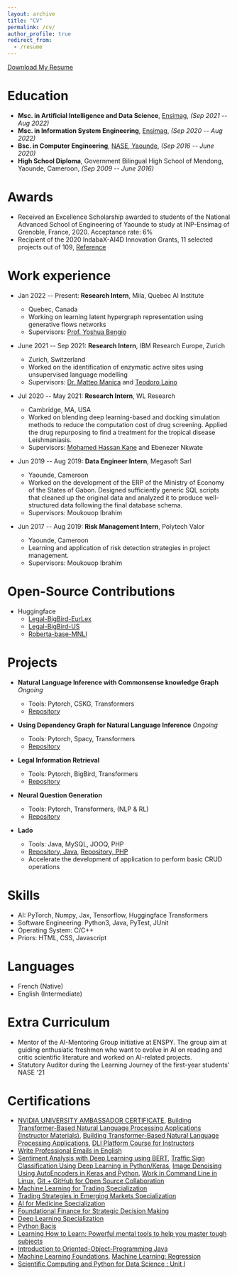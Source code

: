 ```yaml
---
layout: archive
title: "CV"
permalink: /cv/
author_profile: true
redirect_from:
  - /resume
---
```


[Download My Resume](https://lkwate.github.io/files/PhD_CV.pdf)

Education
======
* **Msc. in Artificial Intelligence and Data Science**, [Ensimag](https://ensimag.grenoble-inp.fr/), *(Sep 2021 -- Aug 2022)*
* **Msc. in Information System Engineering**, [Ensimag](https://ensimag.grenoble-inp.fr/), *(Sep 2020 -- Aug 2022)*
* **Bsc. in Computer Engineering**, [NASE, Yaounde](https://www.polytechnique.cm/), *(Sep 2016 -- June 2020)*
* **High School Diploma**, Government Bilingual High School of Mendong, Yaounde, Cameroon, *(Sep 2009 -- June 2016)*

Awards
======
* Received an Excellence Scholarship awarded to students of the National Advanced School of Engineering of Yaounde to study
at INP-Ensimag of Grenoble, France, 2020. Acceptance rate: 6%
* Recipient of the 2020 IndabaX-AI4D Innovation Grants, 11 selected projects out of 109, [Reference](https://deeplearningindaba.com/blog/2020/09/recipients-of-the-2020-indabax-ai4d-innovation-grants/)

Work experience
======
* Jan 2022 -- Present: **Research Intern**, Mila, Quebec AI Institute
  * Quebec, Canada
  * Working on learning latent hypergraph representation using generative flows networks
  * Supervisors: [Prof. Yoshua Bengio](https://yoshuabengio.org/)

* June 2021 -- Sep 2021: **Research Intern**, IBM Research Europe, Zurich
  * Zurich, Switzerland
  * Worked on the identification of enzymatic active sites using unsupervised language modelling
  * Supervisors: [Dr. Matteo Manica](https://researcher.watson.ibm.com/researcher/view.php?person=zurich-TTE) and [Teodoro Laino](https://researcher.watson.ibm.com/researcher/view.php?person=zurich-TEO)

* Jul 2020 -- May 2021: **Research Intern**, WL Research
  * Cambridge, MA, USA
  * Worked on blending deep learning-based and docking simulation methods to reduce the computation cost of drug screening. Applied the drug repurposing to find a treatment for the tropical disease Leishmaniasis.
  * Supervisors: [Mohamed Hassan Kane](https://golden.com/wiki/Mohamed_Hassan_Kane-XKVRKV8) and Ebenezer Nkwate

* Jun 2019 -- Aug 2019: **Data Engineer Intern**, Megasoft Sarl
  * Yaounde, Cameroon
  * Worked on the development of the ERP of the Ministry of Economy of the States of Gabon. Designed sufficiently generic SQL scripts that cleaned up the original data and analyzed it to produce well-structured data following the final database schema.
  * Supervisors: Moukouop Ibrahim

* Jun 2017 -- Aug 2019: **Risk Management Intern**, Polytech Valor
  * Yaounde, Cameroon
  * Learning and application of risk detection strategies in project management.
  * Supervisors: Moukouop Ibrahim
  
Open-Source Contributions
======
* Huggingface
  * [Legal-BigBird-EurLex](https://huggingface.co/lkwate/legal-bigbird-eurlex)
  * [Legal-BigBird-US](https://huggingface.co/lkwate/legal-bigbird-us)
  * [Roberta-base-MNLI](https://huggingface.co/lkwate/roberta-base-mnli)

Projects
======
* **Natural Language Inference with Commonsense knowledge Graph** *Ongoing*
  * Tools: Pytorch, CSKG, Transformers
  * [Repository](https://github.com/lkwate/nli-cskg)

* **Using Dependency Graph for Natural Language Inference** *Ongoing*
  * Tools: Pytorch, Spacy, Transformers
  * [Repository](https://github.com/lkwate/knowledge-graph-nli)

* **Legal Information Retrieval**
  * Tools: Pytorch, BigBird, Transformers
  * [Repository](https://github.com/lkwate/legal-information-retrieval)

* **Neural Question Generation**
  * Tools: Pytorch, Transformers, (NLP & RL)
  * [Repository](https://lkwate.github.io/neural-question-generation/)

* **Lado**
  * Tools: Java, MySQL, JOOQ, PHP
  * [Repository, Java](https://github.com/lkwate/lado), [Repository, PHP](https://lkwate.github.io/generic-model-yii2/)
  * Accelerate the development of application to perform basic CRUD operations

Skills
======
* AI: PyTorch, Numpy, Jax, Tensorflow, Huggingface Transformers
* Software Engineering: Python3, Java, PyTest, JUnit
* Operating System: C/C++
* Priors: HTML, CSS, Javascript

Languages
======
* French (Native)
* English (Intermediate)

Extra Curriculum
======
* Mentor of the AI-Mentoring Group initiative at ENSPY. The group aim at guiding enthusiatic freshmen who want to evolve in AI on reading and critic scientific literature and worked on AI-related projects.
* Statutory Auditor during the Learning Journey of the first-year students' NASE '21

Certifications
======
* [NVIDIA UNIVERSITY AMBASSADOR CERTIFICATE](https://courses.nvidia.com/certificates/16d34e9c570c4539b39be14db46912a5/), [Building Transformer-Based Natural Language Processing Applications (Instructor Materials)](https://courses.nvidia.com/certificates/1d3b124a483f4c778be0f38306ac72ff/), [Building Transformer-Based Natural Language Processing Applications](https://courses.nvidia.com/certificates/793f7760e7b749a083763cb3a1c6b0d8/), [DLI Platform Course for Instructors](https://courses.nvidia.com/certificates/02ba5cda42e2473f8b6cb0777f757bb4/)
* [Write Professional Emails in English](https://www.coursera.org/account/accomplishments/certificate/G8AMB39SQPAC)
* [Sentiment Analysis with Deep Learning using BERT](https://www.coursera.org/account/accomplishments/certificate/CNTPCRL2FDAM), [Traffic Sign Classification Using Deep Learning in Python/Keras](https://www.coursera.org/account/accomplishments/certificate/Z8MP7UBF5CRH), [Image Denoising Using AutoEncoders in Keras and Python](https://www.coursera.org/account/accomplishments/certificate/A5PH2ZCTGR4N), [Work in Command Line in Linux](https://www.coursera.org/account/accomplishments/certificate/AHZBNNB87PP8), [Git + GitHub for Open Source Collaboration](https://www.coursera.org/account/accomplishments/certificate/ERZ8TY7MMNQT)
* [Machine Learning for Trading Specialization](https://www.coursera.org/account/accomplishments/specialization/certificate/47AF2A6LRGX4)
* [Trading Strategies in Emerging Markets Specialization](https://www.coursera.org/account/accomplishments/specialization/certificate/JNSKZWFZ2JYS)
* [AI for Medicine Specialization](https://www.coursera.org/account/accomplishments/specialization/certificate/NZY5UAY2LZGE)
* [Foundational Finance for Strategic Decision Making](https://www.coursera.org/account/accomplishments/specialization/MQ8SG5L7PDRT)
* [Deep Learning Specialization](https://www.coursera.org/account/accomplishments/specialization/T5625DJ9A4NV)
* [Python Bacis](https://www.coursera.org/account/accomplishments/verify/BD2FBG4SV6A2)
* [Learning How to Learn: Powerful mental tools to help you master tough subjects](https://www.coursera.org/account/accomplishments/verify/BJCS25ARLPXU)
* [Introduction to Oriented-Object-Programming Java](https://www.coursera.org/account/accomplishments/verify/6TG9VSDFYRKE)
* [Machine Learning Foundations](https://www.coursera.org/account/accomplishments/verify/78SRMYNT7WRV), [Machine Learning: Regression](https://www.coursera.org/account/accomplishments/verify/D2CD2WEW73D5)
* [Scientific Computing and Python for Data Science : Unit I](https://wqu.thedataincubator.com/certificate/4716934381699072)
